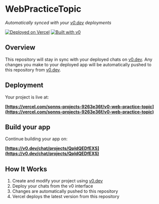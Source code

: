 # WebPracticeTopic

*Automatically synced with your [v0.dev](https://v0.dev) deployments*

[![Deployed on Vercel](https://img.shields.io/badge/Deployed%20on-Vercel-black?style=for-the-badge&logo=vercel)](https://vercel.com/sonns-projects-9263e36f/v0-web-practice-topic)
[![Built with v0](https://img.shields.io/badge/Built%20with-v0.dev-black?style=for-the-badge)](https://v0.dev/chat/projects/QpIdQEDfEXS)

## Overview

This repository will stay in sync with your deployed chats on [v0.dev](https://v0.dev).
Any changes you make to your deployed app will be automatically pushed to this repository from [v0.dev](https://v0.dev).

## Deployment

Your project is live at:

**[https://vercel.com/sonns-projects-9263e36f/v0-web-practice-topic](https://vercel.com/sonns-projects-9263e36f/v0-web-practice-topic)**

## Build your app

Continue building your app on:

**[https://v0.dev/chat/projects/QpIdQEDfEXS](https://v0.dev/chat/projects/QpIdQEDfEXS)**

## How It Works

1. Create and modify your project using [v0.dev](https://v0.dev)
2. Deploy your chats from the v0 interface
3. Changes are automatically pushed to this repository
4. Vercel deploys the latest version from this repository